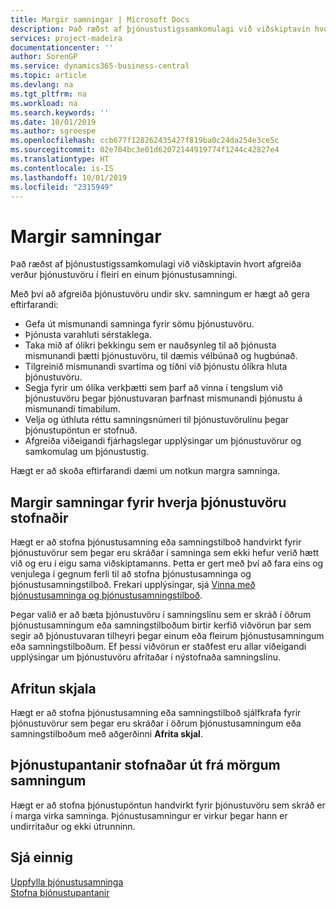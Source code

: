 ```yaml
---
title: Margir samningar | Microsoft Docs
description: Það ræðst af þjónustustigssamkomulagi við viðskiptavin hvort afgreiða verður þjónustuvöru í fleiri en einum þjónustusamningi.
services: project-madeira
documentationcenter: ''
author: SorenGP
ms.service: dynamics365-business-central
ms.topic: article
ms.devlang: na
ms.tgt_pltfrm: na
ms.workload: na
ms.search.keywords: ''
ms.date: 10/01/2019
ms.author: sgroespe
ms.openlocfilehash: ccb677f128262435427f819ba0c24da254e3ce5c
ms.sourcegitcommit: 02e704bc3e01d62072144919774f1244c42827e4
ms.translationtype: HT
ms.contentlocale: is-IS
ms.lasthandoff: 10/01/2019
ms.locfileid: "2315949"
---
```

# <a name="multiple-contracts"></a>Margir samningar
Það ræðst af þjónustustigssamkomulagi við viðskiptavin hvort afgreiða verður þjónustuvöru í fleiri en einum þjónustusamningi.  
  
Með því að afgreiða þjónustuvöru undir skv. samningum er hægt að gera eftirfarandi:  
  
* Gefa út mismunandi samninga fyrir sömu þjónustuvöru.  
* Þjónusta varahluti sérstaklega.  
* Taka mið af ólíkri þekkingu sem er nauðsynleg til að þjónusta mismunandi þætti þjónustuvöru, til dæmis vélbúnað og hugbúnað.  
* Tilgreinið mismunandi svartíma og tíðni við þjónustu ólíkra hluta þjónustuvöru.  
* Segja fyrir um ólíka verkþætti sem þarf að vinna í tengslum við þjónustuvöru þegar þjónustuvaran þarfnast mismunandi þjónustu á mismunandi tímabilum.  
* Velja og úthluta réttu samningsnúmeri til þjónustuvörulínu þegar þjónustupöntun er stofnuð.  
* Afgreiða viðeigandi fjárhagslegar upplýsingar um þjónustuvörur og samkomulag um þjónustustig.  
  
Hægt er að skoða eftirfarandi dæmi um notkun margra samninga.  
  
## <a name="creating-multiple-contracts-per-service-item"></a>Margir samningar fyrir hverja þjónustuvöru stofnaðir  
Hægt er að stofna þjónustusamning eða samningstilboð handvirkt fyrir þjónustuvörur sem þegar eru skráðar í samninga sem ekki hefur verið hætt við og eru í eigu sama viðskiptamanns. Þetta er gert með því að fara eins og venjulega í gegnum  ferli til að stofna þjónustusamninga og þjónustusamningstilboð. Frekari upplýsingar, sjá [Vinna með þjónustusamninga og þjónustusamningstilboð](service-how-to-create-service-contracts-and-service-contract-quotes.md).  
  
Þegar valið er að bæta þjónustuvöru í samningslínu sem er skráð í öðrum þjónustusamningum eða samningstilboðum birtir kerfið viðvörun þar sem segir að þjónustuvaran tilheyri þegar einum eða fleirum þjónustusamningum eða samningstilboðum. Ef þessi viðvörun er staðfest eru allar viðeigandi upplýsingar um þjónustuvöru afritaðar í nýstofnaða samningslínu.  
  
## <a name="copying-documents"></a>Afritun skjala  
Hægt er að stofna þjónustusamning eða samningstilboð sjálfkrafa fyrir þjónustuvörur sem þegar eru skráðar í öðrum þjónustusamningum eða samningstilboðum með aðgerðinni **Afrita skjal**.  
  
## <a name="creating-service-orders-for-multiple-contracts"></a>Þjónustupantanir stofnaðar út frá mörgum samningum  
Hægt er að stofna þjónustupöntun handvirkt fyrir þjónustuvöru sem skráð er í marga virka samninga. Þjónustusamningur er virkur þegar hann er undirritaður og ekki útrunninn.  
  
## <a name="see-also"></a>Sjá einnig  
[Uppfylla þjónustusamninga](service-fulfill-service-contracts.md)  
[Stofna þjónustupantanir](service-how-to-create-service-orders.md)  
